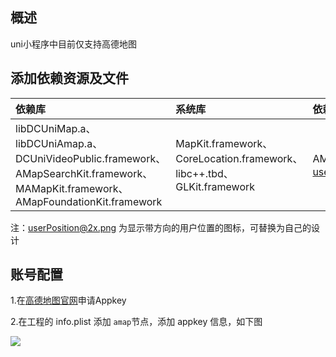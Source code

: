 ## 概述
uni小程序中目前仅支持高德地图

## 添加依赖资源及文件

|依赖库|系统库|依赖资源|
|:--|:--|:--|
|libDCUniMap.a、libDCUniAmap.a、DCUniVideoPublic.framework、AMapSearchKit.framework、MAMapKit.framework、AMapFoundationKit.framework|MapKit.framework、CoreLocation.framework、libc++.tbd、GLKit.framework|AMap.bundle、userPosition@2x.png|

注：userPosition@2x.png 为显示带方向的用户位置的图标，可替换为自己的设计

## 账号配置
1.在[高德地图官网](http://lbs.amap.com/api/ios-sdk/guide/create-project/get-key)申请Appkey

2.在工程的 info.plist 添加 `amap`节点，添加 appkey 信息，如下图
   
![](https://img-cdn-tc.dcloud.net.cnuploads/article/20181218/4e630bfdb3d418b8847d82d7d4ada95d.png)
